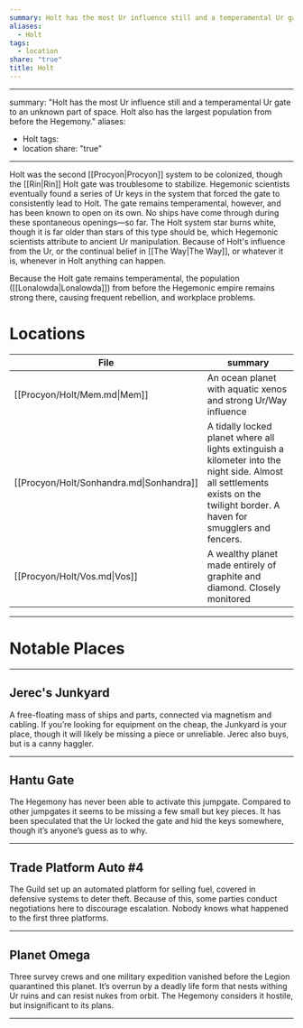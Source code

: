 ```yaml
---
summary: Holt has the most Ur influence still and a temperamental Ur gate to an unknown part of space. Holt also has the largest population from before the Hegemony.
aliases:
  - Holt
tags:
  - location
share: "true"
title: Holt
---
```

---
summary: "Holt has the most Ur influence still and a temperamental Ur gate to an unknown part of space. Holt also has the largest population from before the Hegemony."
aliases:
  - Holt
tags:
  - location
share: "true"
---
Holt was the second [[Procyon|Procyon]] system to be colonized, though the [[Rin|Rin]] Holt gate was troublesome to stabilize. Hegemonic scientists eventually found a series of Ur keys in the system that forced the gate to consistently lead to Holt. The gate remains temperamental, however, and has been known to open on its own. No ships have come through during these spontaneous openings—so far. The Holt system star burns white, though it is far older than stars of this type should be, which Hegemonic scientists attribute to ancient Ur manipulation. Because of Holt's influence from the Ur, or the continual belief in [[The Way|The Way]], or whatever it is, whenever in Holt anything can happen.

Because the Holt gate remains temperamental, the population ([[Lonalowda|Lonalowda]]) from before the Hegemonic empire remains strong there, causing frequent rebellion, and workplace problems.

# Locations


| File                                     | summary                                                                                                                                                                       |
| ---------------------------------------- | ----------------------------------------------------------------------------------------------------------------------------------------------------------------------------- |
| [[Procyon/Holt/Mem.md\|Mem]]             | An ocean planet with aquatic xenos and strong Ur/Way influence                                                                                                                |
| [[Procyon/Holt/Sonhandra.md\|Sonhandra]] | A tidally locked planet where all lights extinguish a kilometer into the night side. Almost all settlements exists on the twilight border. A haven for smugglers and fencers. |
| [[Procyon/Holt/Vos.md\|Vos]]             | A wealthy planet made entirely of graphite and diamond. Closely monitored                                                                                                     |



---

# Notable Places

---

## Jerec's Junkyard

A free-floating mass of ships and parts, connected via magnetism and cabling. If you’re looking for equipment on the cheap, the Junkyard is your place, though it will likely be missing a piece or unreliable. Jerec also buys, but is a canny haggler.

---

## Hantu Gate

The Hegemony has never been able to activate this jumpgate. Compared to other jumpgates it seems to be missing a few small but key pieces. It has been speculated that the Ur locked the gate and hid the keys somewhere, though it’s anyone’s guess as to why.

---

## Trade Platform Auto #4

The Guild set up an automated platform for selling fuel, covered in defensive systems to deter theft. Because of this, some parties conduct negotiations here to discourage escalation. Nobody knows what happened to the first three platforms.

---

## Planet Omega

Three survey crews and one military expedition vanished before the Legion quarantined this planet. It’s overrun by a deadly life form that nests withing Ur ruins and can resist nukes from orbit. The Hegemony considers it hostile, but insignificant to its plans.

---
